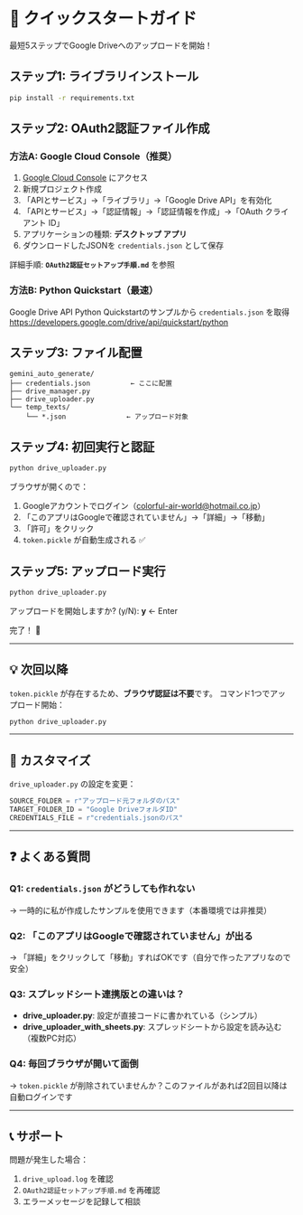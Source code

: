 # 🚀 クイックスタートガイド

最短5ステップでGoogle Driveへのアップロードを開始！

## ステップ1: ライブラリインストール

```bash
pip install -r requirements.txt
```

## ステップ2: OAuth2認証ファイル作成

### 方法A: Google Cloud Console（推奨）

1. [Google Cloud Console](https://console.cloud.google.com/) にアクセス
2. 新規プロジェクト作成
3. 「APIとサービス」→「ライブラリ」→「Google Drive API」を有効化
4. 「APIとサービス」→「認証情報」→「認証情報を作成」→「OAuth クライアント ID」
5. アプリケーションの種類: **デスクトップ アプリ**
6. ダウンロードしたJSONを `credentials.json` として保存

詳細手順: **`OAuth2認証セットアップ手順.md`** を参照

### 方法B: Python Quickstart（最速）

Google Drive API Python Quickstartのサンプルから `credentials.json` を取得
https://developers.google.com/drive/api/quickstart/python

## ステップ3: ファイル配置

```
gemini_auto_generate/
├── credentials.json          ← ここに配置
├── drive_manager.py
├── drive_uploader.py
└── temp_texts/
    └── *.json               ← アップロード対象
```

## ステップ4: 初回実行と認証

```bash
python drive_uploader.py
```

ブラウザが開くので：
1. Googleアカウントでログイン（colorful-air-world@hotmail.co.jp）
2. 「このアプリはGoogleで確認されていません」→「詳細」→「移動」
3. 「許可」をクリック
4. `token.pickle` が自動生成される ✅

## ステップ5: アップロード実行

```bash
python drive_uploader.py
```

アップロードを開始しますか? (y/N): **y** ← Enter

完了！ 🎉

---

## 💡 次回以降

`token.pickle` が存在するため、**ブラウザ認証は不要**です。
コマンド1つでアップロード開始：

```bash
python drive_uploader.py
```

---

## 🔧 カスタマイズ

`drive_uploader.py` の設定を変更：

```python
SOURCE_FOLDER = r"アップロード元フォルダのパス"
TARGET_FOLDER_ID = "Google DriveフォルダID"
CREDENTIALS_FILE = r"credentials.jsonのパス"
```

---

## ❓ よくある質問

### Q1: `credentials.json` がどうしても作れない

→ 一時的に私が作成したサンプルを使用できます（本番環境では非推奨）

### Q2: 「このアプリはGoogleで確認されていません」が出る

→ 「詳細」をクリックして「移動」すればOKです（自分で作ったアプリなので安全）

### Q3: スプレッドシート連携版との違いは？

- **drive_uploader.py**: 設定が直接コードに書かれている（シンプル）
- **drive_uploader_with_sheets.py**: スプレッドシートから設定を読み込む（複数PC対応）

### Q4: 毎回ブラウザが開いて面倒

→ `token.pickle` が削除されていませんか？このファイルがあれば2回目以降は自動ログインです

---

## 📞 サポート

問題が発生した場合：
1. `drive_upload.log` を確認
2. `OAuth2認証セットアップ手順.md` を再確認
3. エラーメッセージを記録して相談